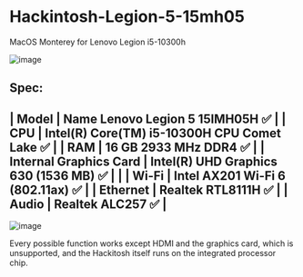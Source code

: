 # Hackintosh-Legion-5-15mh05
MacOS Monterey for Lenovo Legion i5-10300h

![image](https://github.com/kosmit10/Hackintosh-Legion-5-15mh05/assets/92518400/348644fd-f762-4f51-bced-077bffe0ba3d)

Spec:
---------------------------------------------------------------------------------------
|                   Model | Name	Lenovo Legion 5 15IMH05H	✅                        |
|                     CPU |	Intel(R) Core(TM) i5-10300H CPU Comet Lake	✅            |
|                     RAM |	16 GB 2933 MHz DDR4	✅                                    |
|  Internal Graphics Card |	Intel(R) UHD Graphics 630 (1536 MB)	✅                    |                               |
|                   Wi-Fi |	Intel AX201 Wi-Fi 6 (802.11ax)	✅                        |
|                Ethernet |	Realtek RTL8111H	✅                                      |
|                   Audio |	Realtek ALC257	✅                                        |
---------------------------------------------------------------------------------------
![image](https://github.com/kosmit10/Hackintosh-Legion-5-15mh05/assets/92518400/773a930c-41b3-4750-89a8-1ca0993af9b3)

Every possible function works except HDMI and the graphics card, which is unsupported, and the Hackitosh itself runs on the integrated processor chip.


